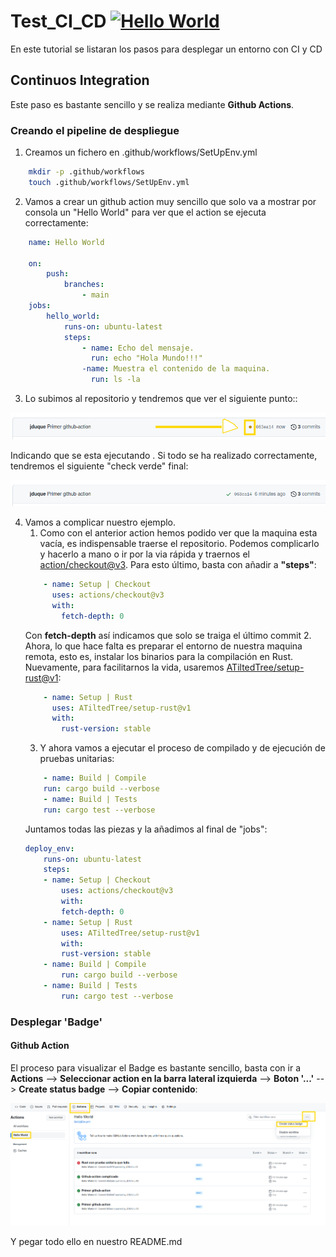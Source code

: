 # Test_CI_CD [![Hello World](https://github.com/JDM-ULL-93/Test_CI_CD/actions/workflows/SetUpEnv.yml/badge.svg)](https://github.com/JDM-ULL-93/Test_CI_CD/actions/workflows/SetUpEnv.yml)

En este tutorial se listaran los pasos para desplegar un entorno con CI y CD

## Continuos Integration

Este paso es bastante sencillo y se realiza mediante **Github Actions**.

### Creando el pipeline de despliegue

1. Creamos un fichero en .github/workflows/SetUpEnv.yml
```bash
    mkdir -p .github/workflows
    touch .github/workflows/SetUpEnv.yml
```
2. Vamos a crear un github action muy sencillo que solo va a mostrar por consola un "Hello World" para ver que el action se ejecuta correctamente:
```yml
    name: Hello World

    on:
        push:
            branches:
                - main
    jobs:
        hello_world:
            runs-on: ubuntu-latest
            steps:
                - name: Echo del mensaje.
                  run: echo "Hola Mundo!!!"
                -name: Muestra el contenido de la maquina.
                  run: ls -la
```
3. Lo subimos al repositorio y tendremos que ver el siguiente punto::

 ![1](./img/1.png) 

 Indicando que se esta ejecutando . Si todo se ha realizado correctamente, tendremos el siguiente "check verde" final:

 ![2](./img/2.png)

 4. Vamos a complicar nuestro ejemplo.
    1. Como con el anterior action hemos podido ver que la maquina esta vacía, es indispensable traerse el repositorio. Podemos complicarlo y hacerlo a mano o ir por la via rápida y traernos el [action/checkout@v3](https://github.com/marketplace/actions/checkout). Para esto último, basta con añadir a **"steps"**:
    ```yml
        - name: Setup | Checkout
          uses: actions/checkout@v3
          with:
            fetch-depth: 0
    ```
    Con **fetch-depth** así indicamos que solo se traiga el último commit
    2. Ahora, lo que hace falta es preparar el entorno de nuestra maquina remota, esto es, instalar los binarios para la compilación en Rust. Nuevamente, para facilitarnos la vida, usaremos [ATiltedTree/setup-rust@v1](https://github.com/marketplace/actions/setup-rust):
    ```yaml
        - name: Setup | Rust
          uses: ATiltedTree/setup-rust@v1
          with:
            rust-version: stable
    ```
    3. Y ahora vamos a ejecutar el proceso de compilado y de ejecución de pruebas unitarias:
    ```yml
        - name: Build | Compile
        run: cargo build --verbose
        - name: Build | Tests
        run: cargo test --verbose
    ```
    Juntamos todas las piezas y la añadimos al final de "jobs":
    ```yml
    deploy_env:
        runs-on: ubuntu-latest
        steps:
        - name: Setup | Checkout
            uses: actions/checkout@v3
            with:
            fetch-depth: 0
        - name: Setup | Rust
            uses: ATiltedTree/setup-rust@v1
            with:
            rust-version: stable
        - name: Build | Compile
            run: cargo build --verbose
        - name: Build | Tests
            run: cargo test --verbose
    ```

### Desplegar 'Badge'

#### Github Action

El proceso para visualizar el Badge es bastante sencillo, basta con ir a **Actions** --> **Seleccionar action en la barra lateral izquierda** --> **Boton '...'** --> **Create status badge** --> **Copiar contenido**:

![3](/img/3.png)

Y pegar todo ello en nuestro README.md